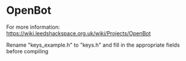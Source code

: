 # OpenBot

For more information: https://wiki.leedshackspace.org.uk/wiki/Projects/OpenBot

Rename "keys_example.h" to "keys.h" and fill in the appropriate fields before compiling
